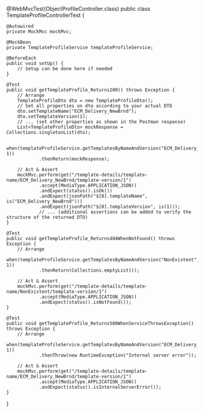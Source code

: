 @WebMvcTest(ObjectProfileController.class)
public class TemplateProfileControllerTest {

    @Autowired
    private MockMvc mockMvc;

    @MockBean
    private TemplateProfileService templateProfileService;

    @BeforeEach
    public void setUp() {
        // Setup can be done here if needed
    }

    @Test
    public void getTemplateProfile_Returns200() throws Exception {
        // Arrange
        TemplateProfileDto dto = new TemplateProfileDto();
        // Set all properties on dto according to your actual DTO
        dto.setTemplateName("ECM_Delivery_NewBrnd");
        dto.setTemplateVersion(1);
        // ... (set other properties as shown in the Postman response)
        List<TemplateProfileDto> mockResponse = Collections.singletonList(dto);

        when(templateProfileService.getTemplatesByNameAndVersion("ECM_Delivery_NewBrnd", 1))
                .thenReturn(mockResponse);

        // Act & Assert
        mockMvc.perform(get("/template-details/template-name/ECM_Delivery_NewBrnd/template-version/1")
                .accept(MediaType.APPLICATION_JSON))
                .andExpect(status().isOk())
                .andExpect(jsonPath("$[0].templateName", is("ECM_Delivery_NewBrnd")))
                .andExpect(jsonPath("$[0].templateVersion", is(1)));
                // ... (additional assertions can be added to verify the structure of the returned DTO)
    }

    @Test
    public void getTemplateProfile_Returns404WhenNotFound() throws Exception {
        // Arrange
        when(templateProfileService.getTemplatesByNameAndVersion("NonExistent", 1))
                .thenReturn(Collections.emptyList());

        // Act & Assert
        mockMvc.perform(get("/template-details/template-name/NonExistent/template-version/1")
                .accept(MediaType.APPLICATION_JSON))
                .andExpect(status().isNotFound());
    }

    @Test
    public void getTemplateProfile_Returns500WhenServiceThrowsException() throws Exception {
        // Arrange
        when(templateProfileService.getTemplatesByNameAndVersion("ECM_Delivery_NewBrnd", 1))
                .thenThrow(new RuntimeException("Internal server error"));

        // Act & Assert
        mockMvc.perform(get("/template-details/template-name/ECM_Delivery_NewBrnd/template-version/1")
                .accept(MediaType.APPLICATION_JSON))
                .andExpect(status().isInternalServerError());
    }
}
